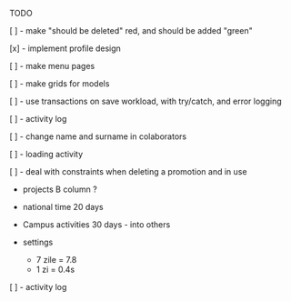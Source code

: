 TODO

[ ] - make "should be deleted" red, and should be added "green"

[x] - implement profile design

[ ] - make menu pages

[ ] - make grids for models

[ ] - use transactions on save workload, with try/catch, and error logging

[ ] - activity log

[ ] - change name and surname in colaborators

[ ] - loading activity

[ ] - deal with constraints when deleting a promotion and in use 

- projects B column ?

- national time 20 days
- Campus activities 30 days - into  others

- settings
    - 7 zile = 7.8
    - 1 zi = 0.4s
    
[ ] - activity log